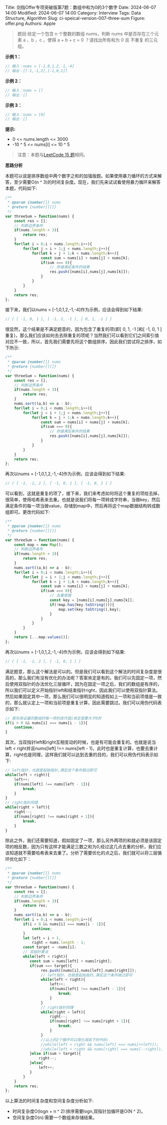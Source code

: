 Title: 剑指Offer专项突破版第7题：数组中和为0的3个数字
Date: 2024-06-07 14:00
Modified: 2024-06-07 14:00
Category: Interview
Tags: Data Structure, Algorithm
Slug: ci-speical-version-007-three-sum
Figure: offer.png
Authors: Apple

> 题目:给定一个包含 n 个整数的数组 nums，判断 nums 中是否存在三个元素 a ，b ，c ，使得 a + b + c = 0 ？请找出所有和为 0 且 不重复 的三元组。

**示例 1：**

```javascript
// 输入：nums = [-1,0,1,2,-1,-4]
// 输出：[[-1,-1,2],[-1,0,1]]
```

**示例 2：**

```javascript
// 输入：nums = []
// 输出：[]
```

**示例 3：**

```javascript
// 输入：nums = [0]
// 输出：[]
```

**提示:**

- 0 <= nums.length <= 3000
- -10 ^ 5 <= nums[i] <= 10 ^ 5

> 注意：本题与[LeetCode 15 题](https://leetcode.cn/problems/3sum/description/)相同。

**思路分析**

本题可以说是排序数组中两个数字之和的加强版题。如果使用暴力循环的方式来解答，至少需要O(n ^ 3)的时间复杂度。现在，我们先来试试看使用暴力循环来解答本题，代码如下:

```javascript
/**
 * @param {number[]} nums
 * @return {number[][]}
 */
var threeSum = function(nums) {
    const res = [];
    // 判断边界条件
    if(nums.length < 3){
        return res;
    }
    for(let i = 0;i < nums.length;i++){
        for(let j = i + 1;j < nums.length;j++){
            for(let k = j + 1;k < nums.length;k++){
                const sum = nums[i] + nums[j] + nums[k];
                if(sum === 0){
                    // 存储满足条件的结果
                    res.push([nums[i],nums[j],nums[k]]);
                }
            }
        }
    }
    return res;
};
```

接下来，我们以nums = [-1,0,1,2,-1,-4]作为示例，应该会得到如下结果:

```javascript
// [ [ -1, 0, 1 ], [ -1, 2, -1 ], [ 0, 1, -1 ] ]
```
很显然，这个结果是不满足题意的，因为包含了重复的项(即[ 0, 1, -1 ]和[ -1, 0, 1 ]重复)，那么我们应该如何去去除重复的项呢？当然我们可以看到它们之间索引值对应不一致，所以，首先我们需要先将这个数组排序。因此我们尝试将之排序，如下所示:

```javascript
/**
 * @param {number[]} nums
 * @return {number[][]}
 */
var threeSum = function(nums) {
    const res = [];
    // 判断边界条件
    if(nums.length < 3){
        return res;
    }
    nums.sort((a,b) => a - b);
    for(let i = 0;i < nums.length;i++){
        for(let j = i + 1;j < nums.length;j++){
            for(let k = j + 1;k < nums.length;k++){
                const sum = nums[i] + nums[j] + nums[k];
                if(sum === 0){
                    // 存储满足条件的结果
                    res.push([nums[i],nums[j],nums[k]]);
                }
            }
        }
    }
    return res;
};
```

再次以nums = [-1,0,1,2,-1,-4]作为示例，应该会得到如下结果:

```javascript
// [ [ -1, -1, 2 ], [ -1, 0, 1 ], [ -1, 0, 1 ] ]
```

可以看到，这就是重复的项了，接下来，我们来考虑如何将这个重复的项给去掉，很简单，使用哈希表来去重。也就是说我们将每一项转成字符串，当做key，然后满足条件的每一项当做value，存储到map中，然后再将这个map数据结构转成数组即可。更改代码如下:

```javascript
/**
 * @param {number[]} nums
 * @return {number[][]}
 */
var threeSum = function(nums) {
    const map = new Map();
    // 判断边界条件
    if(nums.length < 3){
        return res;
    }
    nums.sort((a,b) => a - b);
    for(let i = 0;i < nums.length;i++){
        for(let j = i + 1;j < nums.length;j++){
            for(let k = j + 1;k < nums.length;k++){
                const sum = nums[i] + nums[j] + nums[k];
                if(sum === 0){
                    // 去重原理
                    const key = [nums[i],nums[j],nums[k]];
                    if(!map.has(key.toString())){
                        map.set(key.toString(),key);
                    }
                }
            }
        }
    }
    return [...map.values()];
};
```

再次以nums = [-1,0,1,2,-1,-4]作为示例，应该会得到如下结果:

```javascript
// [ [ -1, -1, 2 ], [ -1, 0, 1 ] ]
```

满足题意，那么这个解法是可以的。但是我们可以看到这个解法的时间复杂度是很高的，那么我们有没有优化的办法呢？答案肯定是有的。我们可以先固定一项，然后使用双指针的办法优化三层循环，因为在固定一项之后，我们的数组是有序的，所以我们可以定义开始指针left和结束指针right，因此我们可以使用双指针算法。然后如果固定其中一项，那么我们可以很明显的知道假如上一项和当前项值是一致的，那么就认定上一项和当前项是重复计算，因此需要跳过。我们可以用伪代码表示如下:

```javascript
// 首先保证遍历数组的每一项的迭代值i肯定是要大于0的
if(i > 0 && nums[i] === nums[i - 1]){
    continue;
}
```

其次，当双指针left和right互相变动的时候，也是有可能会重复的。也就是说当left < right并且nums[left] !== nums[left - 1]，此时也是重复计算，也要去重计算，right也是同理，这样我们就可以达到去重的目的，我们可以用伪代码表示如下:

```javascript
// left指针，也就是起始指针,满足这个条件跳过即可
while(left < right){
    left++;
    if(nums[left] !== nums[left - 1]){
        break;
    }
}
// right指针同理
while(right > left){
    right--;
    if(nums[right] !== nums[right + 1]){
        break;
    }
}
```

除此之外，我们还需要知道，假如固定了一项，那么另外两项的和就必须是该固定项的相反数，因为只有这样才能满足三数之和为0,经过这几点去重的分析，我们应该知道就不需要哈希表来去重了。分析了需要优化的点之后，我们就可以将三层循环优化如下：

```javascript
/**
 * @param {number[]} nums
 * @return {number[][]}
 */
var threeSum = function(nums) {
    const res = [];
    // 判断边界条件
    if(nums.length < 3){
        return res;
    }
    nums.sort((a,b) => a - b);
    for(let i = 0;i < nums.length;i++){
        if(i > 0 && nums[i] === nums[i - 1]){
            continue;
        }
        let left = i + 1,
            right = nums.length - 1;
        const target = -nums[i];
        // 双指针算法
        while(left < right){
           const sum = nums[left] + nums[right];
           if(sum === target){
                res.push([nums[i],nums[left],nums[right]]);
                // left指针，也就是起始指针,满足这个条件跳过即可
                while(left < right){
                    left++;
                    if(nums[left] !== nums[left - 1]){
                        break;
                    }
                }
                // right指针同理
                while(right > left){
                    right--;
                    if(nums[right] !== nums[right + 1]){
                        break;
                    }
                }
                //以上的2个循环可以简化成如下的代码:
                //while(left < right && nums[left] === nums[++left]);
                //while(left < right && nums[right] === nums[--right]);
           }else if(sum > target){
               right--;
           }else{
               left++;
           }
        }
    }
    return res;
};
```

以上算法的时间复杂度和空间复杂度分析如下:

- 时间复杂度O(logn + n ^ 2):排序需要logn,双指针加循环是O(N ^ 2)。
- 空间复杂度O(n):需要一个数组来存储结果。